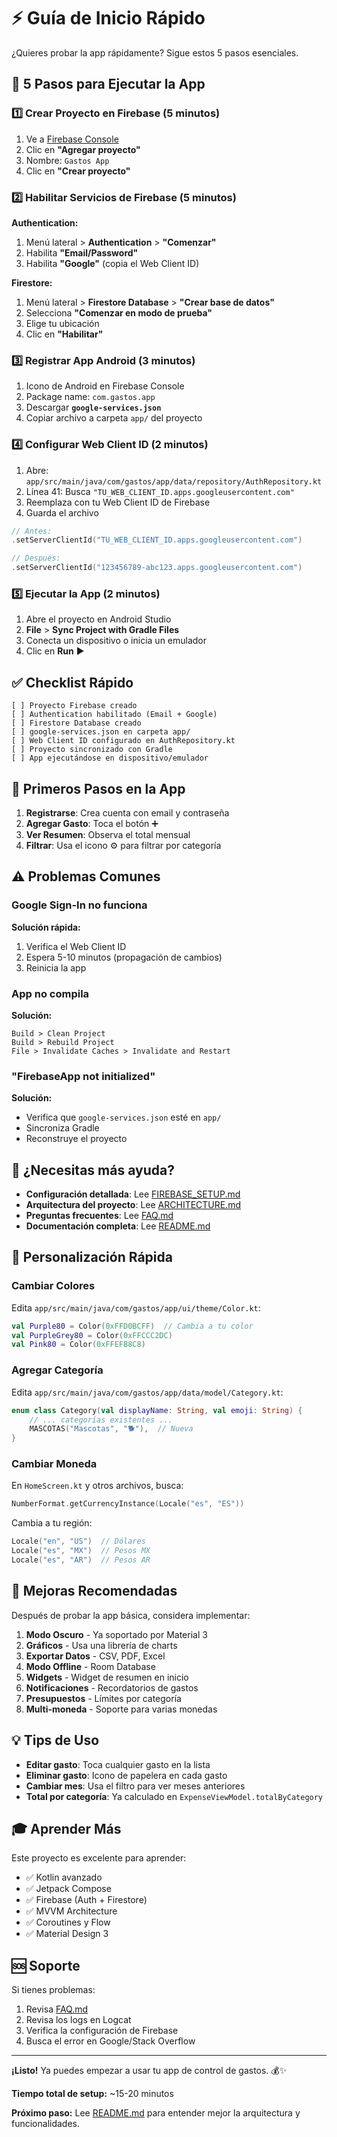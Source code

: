 # ⚡ Guía de Inicio Rápido

¿Quieres probar la app rápidamente? Sigue estos 5 pasos esenciales.

## 🚀 5 Pasos para Ejecutar la App

### 1️⃣ Crear Proyecto en Firebase (5 minutos)

1. Ve a [Firebase Console](https://console.firebase.google.com/)
2. Clic en **"Agregar proyecto"**
3. Nombre: `Gastos App`
4. Clic en **"Crear proyecto"**

### 2️⃣ Habilitar Servicios de Firebase (5 minutos)

**Authentication:**
1. Menú lateral > **Authentication** > **"Comenzar"**
2. Habilita **"Email/Password"**
3. Habilita **"Google"** (copia el Web Client ID)

**Firestore:**
1. Menú lateral > **Firestore Database** > **"Crear base de datos"**
2. Selecciona **"Comenzar en modo de prueba"**
3. Elige tu ubicación
4. Clic en **"Habilitar"**

### 3️⃣ Registrar App Android (3 minutos)

1. Icono de Android en Firebase Console
2. Package name: `com.gastos.app`
3. Descargar **`google-services.json`**
4. Copiar archivo a carpeta `app/` del proyecto

### 4️⃣ Configurar Web Client ID (2 minutos)

1. Abre: `app/src/main/java/com/gastos/app/data/repository/AuthRepository.kt`
2. Línea 41: Busca `"TU_WEB_CLIENT_ID.apps.googleusercontent.com"`
3. Reemplaza con tu Web Client ID de Firebase
4. Guarda el archivo

```kotlin
// Antes:
.setServerClientId("TU_WEB_CLIENT_ID.apps.googleusercontent.com")

// Después:
.setServerClientId("123456789-abc123.apps.googleusercontent.com")
```

### 5️⃣ Ejecutar la App (2 minutos)

1. Abre el proyecto en Android Studio
2. **File** > **Sync Project with Gradle Files**
3. Conecta un dispositivo o inicia un emulador
4. Clic en **Run** ▶️

## ✅ Checklist Rápido

```
[ ] Proyecto Firebase creado
[ ] Authentication habilitado (Email + Google)
[ ] Firestore Database creado
[ ] google-services.json en carpeta app/
[ ] Web Client ID configurado en AuthRepository.kt
[ ] Proyecto sincronizado con Gradle
[ ] App ejecutándose en dispositivo/emulador
```

## 🎯 Primeros Pasos en la App

1. **Registrarse**: Crea cuenta con email y contraseña
2. **Agregar Gasto**: Toca el botón ➕
3. **Ver Resumen**: Observa el total mensual
4. **Filtrar**: Usa el icono ⚙️ para filtrar por categoría

## ⚠️ Problemas Comunes

### Google Sign-In no funciona

**Solución rápida:**
1. Verifica el Web Client ID
2. Espera 5-10 minutos (propagación de cambios)
3. Reinicia la app

### App no compila

**Solución:**
```
Build > Clean Project
Build > Rebuild Project
File > Invalidate Caches > Invalidate and Restart
```

### "FirebaseApp not initialized"

**Solución:**
- Verifica que `google-services.json` esté en `app/`
- Sincroniza Gradle
- Reconstruye el proyecto

## 📖 ¿Necesitas más ayuda?

- **Configuración detallada**: Lee [FIREBASE_SETUP.md](FIREBASE_SETUP.md)
- **Arquitectura del proyecto**: Lee [ARCHITECTURE.md](ARCHITECTURE.md)
- **Preguntas frecuentes**: Lee [FAQ.md](FAQ.md)
- **Documentación completa**: Lee [README.md](README.md)

## 🎨 Personalización Rápida

### Cambiar Colores

Edita `app/src/main/java/com/gastos/app/ui/theme/Color.kt`:

```kotlin
val Purple80 = Color(0xFFD0BCFF)  // Cambia a tu color
val PurpleGrey80 = Color(0xFFCCC2DC)
val Pink80 = Color(0xFFEFB8C8)
```

### Agregar Categoría

Edita `app/src/main/java/com/gastos/app/data/model/Category.kt`:

```kotlin
enum class Category(val displayName: String, val emoji: String) {
    // ... categorías existentes ...
    MASCOTAS("Mascotas", "🐕"),  // Nueva
}
```

### Cambiar Moneda

En `HomeScreen.kt` y otros archivos, busca:

```kotlin
NumberFormat.getCurrencyInstance(Locale("es", "ES"))
```

Cambia a tu región:
```kotlin
Locale("en", "US")  // Dólares
Locale("es", "MX")  // Pesos MX
Locale("es", "AR")  // Pesos AR
```

## 🚀 Mejoras Recomendadas

Después de probar la app básica, considera implementar:

1. **Modo Oscuro** - Ya soportado por Material 3
2. **Gráficos** - Usa una librería de charts
3. **Exportar Datos** - CSV, PDF, Excel
4. **Modo Offline** - Room Database
5. **Widgets** - Widget de resumen en inicio
6. **Notificaciones** - Recordatorios de gastos
7. **Presupuestos** - Límites por categoría
8. **Multi-moneda** - Soporte para varias monedas

## 💡 Tips de Uso

- **Editar gasto**: Toca cualquier gasto en la lista
- **Eliminar gasto**: Icono de papelera en cada gasto
- **Cambiar mes**: Usa el filtro para ver meses anteriores
- **Total por categoría**: Ya calculado en `ExpenseViewModel.totalByCategory`

## 🎓 Aprender Más

Este proyecto es excelente para aprender:
- ✅ Kotlin avanzado
- ✅ Jetpack Compose
- ✅ Firebase (Auth + Firestore)
- ✅ MVVM Architecture
- ✅ Coroutines y Flow
- ✅ Material Design 3

## 🆘 Soporte

Si tienes problemas:
1. Revisa [FAQ.md](FAQ.md)
2. Revisa los logs en Logcat
3. Verifica la configuración de Firebase
4. Busca el error en Google/Stack Overflow

---

**¡Listo!** Ya puedes empezar a usar tu app de control de gastos. 💰✨

**Tiempo total de setup:** ~15-20 minutos

**Próximo paso:** Lee [README.md](README.md) para entender mejor la arquitectura y funcionalidades.

